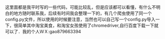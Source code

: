 这里面都是我平时写的一些代码，可能比较乱，但是应该都可以看懂，有什么不明白的地方随时联系我，后续有时间我会整理一下的，有几个爬虫使用了同一个config.py文件，所以使用的时候要注意，当然也可以自己写一个config.py导入一下，很简单其中淘宝美食，和淘宝女孩使用了chromedriver,自行百度下载一下就可以了．我的个人ＷＸ:gao879663394
